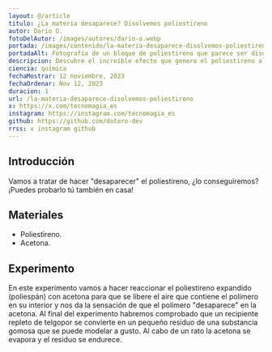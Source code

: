 ```yaml
---
layout: @/article
titulo: ¿La materia desaparece? Disolvemos poliestireno
autor: Darío O.
fotoDelAutor: /images/autores/dario-o.webp
portada: /images/contenido/la-materia-desaparece-disolvemos-poliestireno/portada.webp
portadaAlt: Fotografía de un bloque de poliestireno que parece ser disuelto en acetona.
descripcion: Descubre el increíble efecto que genera el poliestireno al introducirlo en acetona, ¡parece que desaparece!
ciencia: química
fechaMostrar: 12 noviembre, 2023
fechaOrdenar: Nov 12, 2023
duracion: 1
url: /la-materia-desaparece-disolvemos-poliestireno
x: https://x.com/tecnomagia_es
instagram: https://instagram.com/tecnomagia_es
github: https://github.com/dotero-dev
rrss: x instagram github
---
```


## Introducción

Vamos a tratar de hacer "desaparecer" el poliestireno, ¿lo conseguiremos? ¡Puedes probarlo tú también en casa!

## Materiales

- Poliestireno.
- Acetona.

## Experimento

En este experimento vamos a hacer reaccionar el poliestireno expandido (poliespán) con acetona para que se libere el aire que contiene el polímero en su interior y nos da la sensación de que el polímero "desaparece" en la acetona. Al final del experimento habremos comprobado que un recipiente repleto de telgopor se convierte en un pequeño residuo de una substancia gomosa que se puede modelar a gusto. Al cabo de un rato la acetona se evapora y el residuo se endurece.